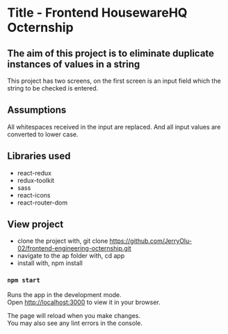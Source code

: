 # Title - Frontend HousewareHQ Octernship

## The aim of this project is to eliminate duplicate instances of values in a string

This project has two screens, on the first screen is an input field which the string to be checked is entered.

## Assumptions

All whitespaces received in the input are replaced. And all input values are converted to lower case.

## Libraries used

- react-redux
- redux-toolkit
- sass
- react-icons
- react-router-dom

## View project

- clone the project with, git clone https://github.com/JerryOlu-02/frontend-engineering-octernship.git
- navigate to the ap folder with, cd app
- install with, npm install

### `npm start`

Runs the app in the development mode.\
Open [http://localhost:3000](http://localhost:3000) to view it in your browser.

The page will reload when you make changes.\
You may also see any lint errors in the console.
